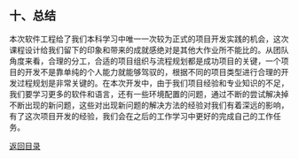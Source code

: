 

## 十、总结

本次软件工程给了我们本科学习中唯一一次较为正式的项目开发实践的机会，这次课程设计给我们留下的印象和带来的成就感绝对是其他大作业所不能比的。从团队角度来看，合理的分工，合适的项目组织与流程规划都是成功项目的关键，一个项目的开发不是靠单纯的个人能力就能够驾驭的，根据不同的项目类型进行合理的开发过程规划是非常关键的。在本次开发中，由于我们项目经验和专业知识的不足，我们要学习更多的软件和语言，还有一些环境配置的问题，通过不断的尝试解决掉不断出现的新问题，这些对出现新问题的解决方法的经验对我们有着深远的影响，有了这次项目开发的经验，我们会在之后的工作学习中更好的完成自己的工作任务。

[返回目录](README.md)